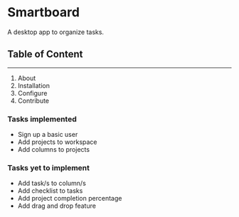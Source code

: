 # Smartboard
A desktop app to organize tasks. 

## Table of Content

---
1. About
2. Installation
3. Configure
4. Contribute


### Tasks implemented

  - Sign up a basic user
  - Add projects to workspace
  - Add columns to projects

### Tasks yet to implement 

  - Add task/s to column/s 
  - Add checklist to tasks
  - Add project completion percentage 
  - Add drag and drop feature
